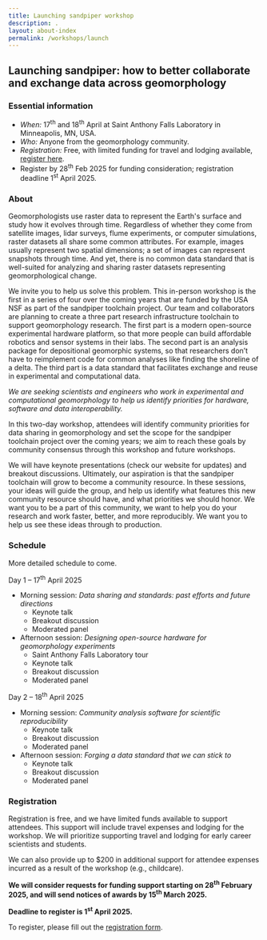 ```yaml
---
title: Launching sandpiper workshop
description: .
layout: about-index
permalink: /workshops/launch
---
```


## Launching sandpiper: how to better collaborate and exchange data across geomorphology


### Essential information

* *When:*   17<sup>th</sup> and 18<sup>th</sup> April at Saint Anthony Falls Laboratory in Minneapolis, MN, USA.
* *Who:*   Anyone from the geomorphology community.
* *Registration:*   Free, with limited funding for travel and lodging available, [register here](https://docs.google.com/forms/d/e/1FAIpQLSfs8XdWrtB_pJGVDmQh3UHq8e2nOXeKE9J_1q-byiIBcZWwGQ/viewform?usp=sf_link). 
* Register by 28<sup>th</sup> Feb 2025 for funding consideration; registration deadline 1<sup>st</sup> April 2025.


### About

Geomorphologists use raster data to represent the Earth's surface and study how it evolves through time. 
Regardless of whether they come from satellite images, lidar surveys, flume experiments, or computer simulations, raster datasets all share some common attributes. 
For example, images usually represent two spatial dimensions; a set of images can represent snapshots through time. 
And yet, there is no common data standard that is well-suited for analyzing and sharing raster datasets representing geomorphological change. 

We invite you to help us solve this problem. 
This in-person workshop is the first in a series of four over the coming years that are funded by the USA NSF as part of the sandpiper toolchain project. 
Our team and collaborators are planning to create a three part research infrastructure toolchain to support geomorphology research. 
The first part is a modern open-source experimental hardware platform, so that more people can build affordable robotics and sensor systems in their labs. 
The second part is an analysis package for depositional geomorphic systems, so that researchers don’t have to reimplement code for common analyses like finding the shoreline of a delta. 
The third part is a data standard that facilitates exchange and reuse in experimental and computational data.

*We are seeking scientists and engineers who work in experimental and computational geomorphology to help us identify priorities for hardware, software and data interoperability.*

In this two-day workshop, attendees will identify community priorities for data sharing in geomorphology and set the scope for the sandpiper toolchain project over the coming years; we aim to reach these goals by community consensus through this workshop and future workshops. 

We will have keynote presentations (check our website for updates) and breakout discussions. Ultimately, our aspiration is that the sandpiper toolchain will grow to become a community resource. In these sessions, your ideas will guide the group, and help us identify what features this new community resource should have, and what priorities we should honor. We want you to be a part of this community, we want to help you do your research and work faster, better, and more reproducibly. We want you to help us see these ideas through to production.


### Schedule
More detailed schedule to come.

Day 1 – 17<sup>th</sup> April 2025
  * Morning session: *Data sharing and standards: past efforts and future directions*
    * Keynote talk
    * Breakout discussion
    * Moderated panel
  * Afternoon session: *Designing open-source hardware for geomorphology experiments*
    * Saint Anthony Falls Laboratory tour
    * Keynote talk
    * Breakout discussion
    * Moderated panel

Day 2 – 18<sup>th</sup> April 2025
  * Morning session: *Community analysis software for scientific reproducibility*
    * Keynote talk
    * Breakout discussion
    * Moderated panel
  * Afternoon session: *Forging a data standard that we can stick to*
    * Keynote talk
    * Breakout discussion
    * Moderated panel



### Registration

Registration is free, and we have limited funds available to support attendees. This support will include travel expenses and lodging for the workshop. We will prioritize supporting travel and lodging for early career scientists and students.

We can also provide up to $200 in additional support for attendee expenses incurred as a result of the workshop (e.g., childcare).

**We will consider requests for funding support starting on 28<sup>th</sup> February 2025, and will send notices of awards by 15<sup>th</sup> March 2025.**

**Deadline to register is 1<sup>st</sup> April 2025.**

To register, please fill out the [registration form](https://docs.google.com/forms/d/e/1FAIpQLSfs8XdWrtB_pJGVDmQh3UHq8e2nOXeKE9J_1q-byiIBcZWwGQ/viewform?usp=sf_link).
